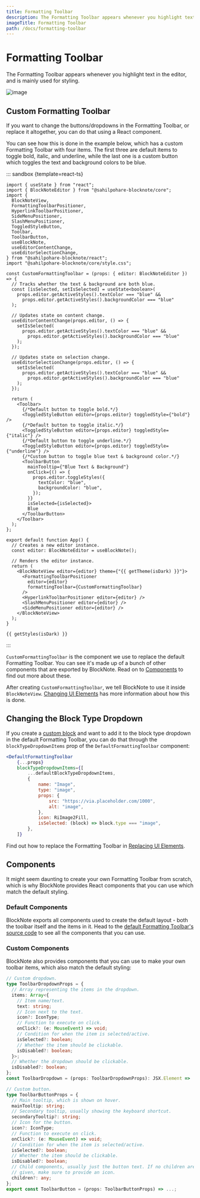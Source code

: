 ```yaml
---
title: Formatting Toolbar
description: The Formatting Toolbar appears whenever you highlight text in the editor, and is mainly used for styling.
imageTitle: Formatting Toolbar
path: /docs/formatting-toolbar
---
```


<script setup>
import { useData } from 'vitepress';
import { getTheme, getStyles } from "../demoUtils";

const { isDark } = useData();
</script>

# Formatting Toolbar

The Formatting Toolbar appears whenever you highlight text in the editor, and is mainly used for styling.

<img style="max-width:600px" :src="isDark ? '/img/screenshots/formatting_toolbar_dark.png' : '/img/screenshots/formatting_toolbar.png'" alt="image">

## Custom Formatting Toolbar

If you want to change the buttons/dropdowns in the Formatting Toolbar, or replace it altogether, you can do that using a React component.

You can see how this is done in the example below, which has a custom Formatting Toolbar with four items. The first three are default items to toggle bold, italic, and underline, while the last one is a custom button which toggles the text and background colors to be blue.

::: sandbox {template=react-ts}

```typescript-vue /App.tsx
import { useState } from "react";
import { BlockNoteEditor } from "@sahilpohare-blocknote/core";
import {
  BlockNoteView,
  FormattingToolbarPositioner,
  HyperlinkToolbarPositioner,
  SideMenuPositioner,
  SlashMenuPositioner,
  ToggledStyleButton,
  Toolbar,
  ToolbarButton,
  useBlockNote,
  useEditorContentChange,
  useEditorSelectionChange,
} from "@sahilpohare-blocknote/react";
import "@sahilpohare-blocknote/core/style.css";

const CustomFormattingToolbar = (props: { editor: BlockNoteEditor }) => {
  // Tracks whether the text & background are both blue.
  const [isSelected, setIsSelected] = useState<boolean>(
    props.editor.getActiveStyles().textColor === "blue" &&
      props.editor.getActiveStyles().backgroundColor === "blue"
  );

  // Updates state on content change.
  useEditorContentChange(props.editor, () => {
    setIsSelected(
      props.editor.getActiveStyles().textColor === "blue" &&
        props.editor.getActiveStyles().backgroundColor === "blue"
    );
  });

  // Updates state on selection change.
  useEditorSelectionChange(props.editor, () => {
    setIsSelected(
      props.editor.getActiveStyles().textColor === "blue" &&
        props.editor.getActiveStyles().backgroundColor === "blue"
    );
  });

  return (
    <Toolbar>
      {/*Default button to toggle bold.*/}
      <ToggledStyleButton editor={props.editor} toggledStyle={"bold"} />
      {/*Default button to toggle italic.*/}
      <ToggledStyleButton editor={props.editor} toggledStyle={"italic"} />
      {/*Default button to toggle underline.*/}
      <ToggledStyleButton editor={props.editor} toggledStyle={"underline"} />
      {/*Custom button to toggle blue text & background color.*/}
      <ToolbarButton
        mainTooltip={"Blue Text & Background"}
        onClick={() => {
          props.editor.toggleStyles({
            textColor: "blue",
            backgroundColor: "blue",
          });
        }}
        isSelected={isSelected}>
        Blue
      </ToolbarButton>
    </Toolbar>
  );
};

export default function App() {
  // Creates a new editor instance.
  const editor: BlockNoteEditor = useBlockNote();

  // Renders the editor instance.
  return (
    <BlockNoteView editor={editor} theme={"{{ getTheme(isDark) }}"}>
      <FormattingToolbarPositioner
        editor={editor}
        formattingToolbar={CustomFormattingToolbar}
      />
      <HyperlinkToolbarPositioner editor={editor} />
      <SlashMenuPositioner editor={editor} />
      <SideMenuPositioner editor={editor} />
    </BlockNoteView>
  );
}
```

```css-vue /styles.css [hidden]
{{ getStyles(isDark) }}
```

:::

`CustomFormattingToolbar` is the component we use to replace the default Formatting Toolbar. You can see it's made up of a bunch of other components that are exported by BlockNote. Read on to [Components](/docs/formatting-toolbar#components) to find out more about these.

After creating `CustomFormattingToolbar`, we tell BlockNote to use it inside `BlockNoteView`. [Changing UI Elements](/docs/ui-elements) has more information about how this is done.

## Changing the Block Type Dropdown

If you create a [custom block](/docs/block-types#custom-block-types) and want to add it to the block type dropdown in the default Formatting Toolbar, you can do that through the `blockTypeDropdownItems` prop of the `DefaultFormattingToolbar` component:

```jsx
<DefaultFormattingToolbar
    {...props}
    blockTypeDropdownItems={[
        ...defaultBlockTypeDropdownItems,
        {
            name: "Image",
            type: "image",
            props: {
                src: "https://via.placeholder.com/1000",
                alt: "image",
            },
            icon: RiImage2Fill,
            isSelected: (block) => block.type === "image",
        },
    ]}
```

Find out how to replace the Formatting Toolbar in [Replacing UI Elements](/docs/ui-elements#replacing-ui-elements).

## Components

It might seem daunting to create your own Formatting Toolbar from scratch, which is why BlockNote provides React components that you can use which match the default styling.

### Default Components

BlockNote exports all components used to create the default layout - both the toolbar itself and the items in it. Head to the [default Formatting Toolbar's source code](https://github.com/TypeCellOS/BlockNote/blob/main/packages/react/src/FormattingToolbar/components/DefaultFormattingToolbar.tsx) to see all the components that you can use.

### Custom Components

BlockNote also provides components that you can use to make your own toolbar items, which also match the default styling:

```typescript
// Custom dropdown.
type ToolbarDropdownProps = {
  // Array representing the items in the dropdown.
  items: Array<{
    // Item name/text.
    text: string;
    // Icon next to the text.
    icon?: IconType;
    // Function to execute on click.
    onClick?: (e: MouseEvent) => void;
    // Condition for when the item is selected/active.
    isSelected?: boolean;
    // Whether the item should be clickable.
    isDisabled?: boolean;
  }>;
  // Whether the dropdown should be clickable.
  isDisabled?: boolean;
};
const ToolbarDropdown = (props: ToolbarDropdownProps): JSX.Element => ...;

// Custom button.
type ToolbarButtonProps = {
  // Main tooltip, which is shown on hover.
  mainTooltip: string;
  // Secondary tooltip, usually showing the keyboard shortcut.
  secondaryTooltip?: string;
  // Icon for the button.
  icon?: IconType;
  // Function to execute on click.
  onClick?: (e: MouseEvent) => void;
  // Condition for when the item is selected/active.
  isSelected?: boolean;
  // Whether the item should be clickable.
  isDisabled?: boolean;
  // Child components, usually just the button text. If no children are
  // given, make sure to provide an icon.
  children?: any;
};
export const ToolbarButton = (props: ToolbarButtonProps) => ...;
```
